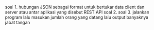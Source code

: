 soal 1. hubungan JSON sebagai format untuk bertukar data client dan server atau antar aplikasi yang disebut REST API
soal 2.
soal 3. jalankan program lalu masukan jumlah orang yang datang lalu output banyaknya jabat tangan

